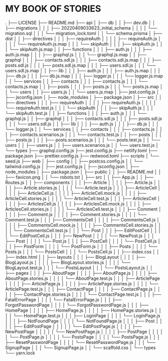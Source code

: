 # MY BOOK OF STORIES

.
├── LICENSE
├── README.md
├── api
│   ├── db
│   │   ├── dev.db
│   │   ├── migrations
│   │   │   ├── 20220409033623_initial_schema
│   │   │   │   └── migration.sql
│   │   │   └── migration_lock.toml
│   │   └── schema.prisma
│   ├── dist
│   │   ├── directives
│   │   │   ├── requireAuth
│   │   │   │   ├── requireAuth.js
│   │   │   │   └── requireAuth.js.map
│   │   │   └── skipAuth
│   │   │       ├── skipAuth.js
│   │   │       └── skipAuth.js.map
│   │   ├── functions
│   │   │   ├── auth.js
│   │   │   ├── auth.js.map
│   │   │   ├── graphql.js
│   │   │   └── graphql.js.map
│   │   ├── graphql
│   │   │   ├── contacts.sdl.js
│   │   │   ├── contacts.sdl.js.map
│   │   │   ├── posts.sdl.js
│   │   │   ├── posts.sdl.js.map
│   │   │   ├── users.sdl.js
│   │   │   └── users.sdl.js.map
│   │   ├── lib
│   │   │   ├── auth.js
│   │   │   ├── auth.js.map
│   │   │   ├── db.js
│   │   │   ├── db.js.map
│   │   │   ├── logger.js
│   │   │   └── logger.js.map
│   │   └── services
│   │       ├── contacts
│   │       │   ├── contacts.js
│   │       │   └── contacts.js.map
│   │       ├── posts
│   │       │   ├── posts.js
│   │       │   └── posts.js.map
│   │       └── users
│   │           ├── users.js
│   │           └── users.js.map
│   ├── jest.config.js
│   ├── jsconfig.json
│   ├── node_modules
│   ├── package.json
│   ├── src
│   │   ├── directives
│   │   │   ├── requireAuth
│   │   │   │   ├── requireAuth.js
│   │   │   │   └── requireAuth.test.js
│   │   │   └── skipAuth
│   │   │       ├── skipAuth.js
│   │   │       └── skipAuth.test.js
│   │   ├── functions
│   │   │   ├── auth.js
│   │   │   └── graphql.js
│   │   ├── graphql
│   │   │   ├── contacts.sdl.js
│   │   │   ├── posts.sdl.js
│   │   │   └── users.sdl.js
│   │   ├── lib
│   │   │   ├── auth.js
│   │   │   ├── db.js
│   │   │   └── logger.js
│   │   └── services
│   │       ├── contacts
│   │       │   ├── contacts.js
│   │       │   ├── contacts.scenarios.js
│   │       │   └── contacts.test.js
│   │       ├── posts
│   │       │   ├── posts.js
│   │       │   ├── posts.scenarios.js
│   │       │   └── posts.test.js
│   │       └── users
│   │           ├── users.js
│   │           ├── users.scenarios.js
│   │           └── users.test.js
│   └── types
├── graphql.config.js
├── jest.config.js
├── netlify.toml
├── package.json
├── prettier.config.js
├── redwood.toml
├── scripts
│   └── seed.js
├── web
│   ├── config
│   │   ├── postcss.config.js
│   │   └── tailwind.config.js
│   ├── jest.config.js
│   ├── jsconfig.json
│   ├── node_modules
│   ├── package.json
│   ├── public
│   │   ├── README.md
│   │   ├── favicon.png
│   │   └── robots.txt
│   ├── src
│   │   ├── App.js
│   │   ├── Routes.js
│   │   ├── components
│   │   │   ├── Article
│   │   │   │   ├── Article.js
│   │   │   │   ├── Article.stories.js
│   │   │   │   └── Article.test.js
│   │   │   ├── ArticleCell
│   │   │   │   ├── ArticleCell.js
│   │   │   │   ├── ArticleCell.mock.js
│   │   │   │   ├── ArticleCell.stories.js
│   │   │   │   └── ArticleCell.test.js
│   │   │   ├── ArticlesCell
│   │   │   │   ├── ArticlesCell.js
│   │   │   │   ├── ArticlesCell.mock.js
│   │   │   │   ├── ArticlesCell.stories.js
│   │   │   │   └── ArticlesCell.test.js
│   │   │   ├── Comment
│   │   │   │   ├── Comment.js
│   │   │   │   ├── Comment.stories.js
│   │   │   │   └── Comment.test.js
│   │   │   ├── CommentsCell
│   │   │   │   ├── CommentsCell.js
│   │   │   │   ├── CommentsCell.mock.js
│   │   │   │   ├── CommentsCell.stories.js
│   │   │   │   └── CommentsCell.test.js
│   │   │   └── Post
│   │   │       ├── EditPostCell
│   │   │       │   └── EditPostCell.js
│   │   │       ├── NewPost
│   │   │       │   └── NewPost.js
│   │   │       ├── Post
│   │   │       │   └── Post.js
│   │   │       ├── PostCell
│   │   │       │   └── PostCell.js
│   │   │       ├── PostForm
│   │   │       │   └── PostForm.js
│   │   │       ├── Posts
│   │   │       │   └── Posts.js
│   │   │       └── PostsCell
│   │   │           └── PostsCell.js
│   │   ├── index.css
│   │   ├── index.html
│   │   ├── layouts
│   │   │   ├── BlogLayout
│   │   │   │   ├── BlogLayout.js
│   │   │   │   ├── BlogLayout.stories.js
│   │   │   │   └── BlogLayout.test.js
│   │   │   └── PostsLayout
│   │   │       └── PostsLayout.js
│   │   ├── pages
│   │   │   ├── AboutPage
│   │   │   │   ├── AboutPage.js
│   │   │   │   ├── AboutPage.stories.js
│   │   │   │   └── AboutPage.test.js
│   │   │   ├── ArticlePage
│   │   │   │   ├── ArticlePage.js
│   │   │   │   ├── ArticlePage.stories.js
│   │   │   │   └── ArticlePage.test.js
│   │   │   ├── ContactPage
│   │   │   │   ├── ContactPage.js
│   │   │   │   ├── ContactPage.stories.js
│   │   │   │   └── ContactPage.test.js
│   │   │   ├── FatalErrorPage
│   │   │   │   └── FatalErrorPage.js
│   │   │   ├── ForgotPasswordPage
│   │   │   │   └── ForgotPasswordPage.js
│   │   │   ├── HomePage
│   │   │   │   ├── HomePage.js
│   │   │   │   ├── HomePage.stories.js
│   │   │   │   └── HomePage.test.js
│   │   │   ├── LoginPage
│   │   │   │   └── LoginPage.js
│   │   │   ├── NotFoundPage
│   │   │   │   └── NotFoundPage.js
│   │   │   ├── Post
│   │   │   │   ├── EditPostPage
│   │   │   │   │   └── EditPostPage.js
│   │   │   │   ├── NewPostPage
│   │   │   │   │   └── NewPostPage.js
│   │   │   │   ├── PostPage
│   │   │   │   │   └── PostPage.js
│   │   │   │   └── PostsPage
│   │   │   │       └── PostsPage.js
│   │   │   ├── ResetPasswordPage
│   │   │   │   └── ResetPasswordPage.js
│   │   │   └── SignupPage
│   │   │       └── SignupPage.js
│   │   └── scaffold.css
│   └── types
└── yarn.lock
